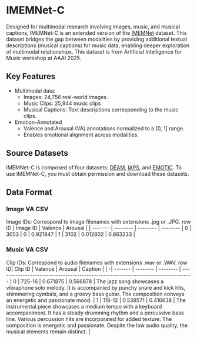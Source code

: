 # IMEMNet-C
Designed for multimodal research involving images, music, and musical captions, IMEMNet-C is an extended version of the [IMEMNet](https://github.com/linkAmy/IMEMNet/) dataset. This dataset bridges the gap between modalities by providing additional textual descriptions (musical captions) for music data, enabling deeper exploration of multimodal relationships. This dataset is from Artificial Intelligence for Music workshop at AAAI 2025.

## Key Features
- Multimodal data:
    - Images: 24,756 real-world images.
    - Music Clips: 25,944 music clips
    - Musical Captions: Text descriptions corresponding to the music clips.
- Emotion-Annotated
    - Valence and Arousal (VA) annotations normalized to a [0, 1] range.
    - Enables emotional alignment across modalities.

## Source Datasets
IMEMNet-C is composed of four datasets: 
[DEAM](https://cvml.unige.ch/databases/DEAM/), [IAPS](https://www.imageemotion.org/), and [EMOTIC](https://s3.sunai.uoc.edu/emotic/index.html). To use IMEMNet-C, you must obtain permission and download these datasets.

## Data Format
### Image VA CSV
Image IDs: Correspond to image filenames with extensions .jpg or .JPG.
row ID | Image ID | Valence  | Arousal  |
| --------| -------- | -------- | -------- |
0 | 3053     | 0        | 0.921847 |
1 | 3102     | 0.012802 | 0.863233 |

### Music VA CSV
Clip IDs: Correspond to audio filenames with extensions .wav or .WAV.
row ID| Clip ID  | Valence  | Arousal  | Caption                                                                            |
| -| ------- | -------- | -------- | ---------------------------------------------------------------------------------- |
0  | 725-16   | 0.671875 | 0.566878 | The jazz song showcases a vibraphone solo melody. It is accompanied by punchy snare and kick hits, shimmering cymbals, and a groovy bass guitar. The composition conveys an energetic and passionate mood.     |
1 | 118-12   | 0.539571 | 0.416638 | The instrumental piece showcases a medium tempo with a keyboard accompaniment. It has a steady drumming rhythm and a percussive bass line. Various percussion hits are incorporated for added texture. The composition is energetic and passionate. Despite the low audio quality, the musical elements remain distinct. |

